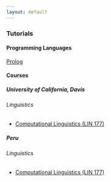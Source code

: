 ```yaml
---
layout: default
---
```


<h3>Tutorials</h3>

<h4>Programming Languages</h4>

[Prolog](/tutorials/prolog/intro.html)

<h4>Courses</h4>

<h5>University of California, Davis</h5>

<h6>Linguistics</h6>

* [Computational Linguistics (LIN 177)](/tutorials/ucd/lin177/intro.html)

<h5>Peru</h5>

<h6>Linguistics</h6>

* [Computational Linguistics (LIN 177)](/tutorials/ucd/lin177/intro.html)





